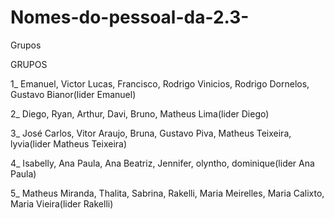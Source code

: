 # Nomes-do-pessoal-da-2.3-
Grupos 

GRUPOS

1_ Emanuel, Victor Lucas, Francisco, Rodrigo Vinicios, Rodrigo Dornelos, Gustavo Bianor(lider Emanuel)

2_ Diego, Ryan, Arthur, Davi, Bruno, Matheus Lima(lider Diego)

3_ José Carlos, Vitor Araujo, Bruna, Gustavo Piva, Matheus Teixeira, lyvia(lider Matheus Teixeira)

4_ Isabelly, Ana Paula, Ana Beatriz, Jennifer, olyntho, dominique(lider Ana Paula)

5_ Matheus Miranda, Thalita, Sabrina, Rakelli, Maria Meirelles, Maria Calixto, Maria Vieira(lider Rakelli)
